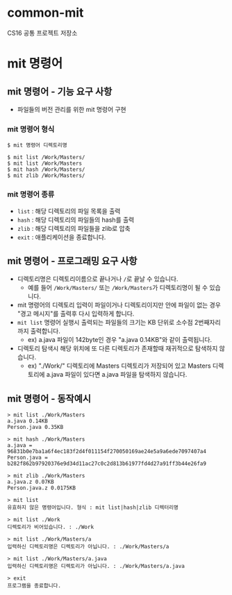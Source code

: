 # common-mit
CS16 공통 프로젝트 저장소

# mit 명령어
## mit 명령어 - 기능 요구 사항
- 파일들의 버전 관리를 위한 mit 명령어 구현

### mit 명령어 형식
```shell
$ mit 명령어 디렉토리명

$ mit list /Work/Masters/
$ mit list /Work/Masters
$ mit hash /Work/Masters/
$ mit zlib /Work/Masters/
```

### mit 명령어 종류
- `list` : 해당 디렉토리의 파일 목록을 출력
- `hash` : 해당 디렉토리의 파일들의 hash를 출력
- `zlib` : 해당 디렉토리의 파일들을 zlib로 압축
- `exit` : 애플리케이션을 종료합니다.

## mit 명령어 - 프로그래밍 요구 사항
- 디렉토리명은 디렉토리이름으로 끝나거나 `/`로 끝날 수 있습니다.
  - 예를 들어 `/Work/Masters/` 또는 `/Work/Masters`가 디렉토리명이 될 수 있습니다.
- mit 명령어의 디렉토리 입력이 파일이거나 디렉토리이지만 안에 파일이 없는 경우 "경고 메시지"를 출력후 다시 입력하게 합니다.
- `mit list` 명령어 실행시 출력되는 파일들의 크기는 KB 단위로 소수점 2번째자리까지 출력합니다.
  - ex) a.java 파일이 142byte인 경우 "a.java 0.14KB"와 같이 출력됩니다.
- 디렉토리 탐색시 해당 위치에 또 다른 디렉토리가 존재할때 재귀적으로 탐색하지 않습니다.
  - ex) "./Work/" 디렉토리에 Masters 디렉토리가 저장되어 있고 Masters 디렉토리에 a.java 파일이 있다면
  a.java 파일을 탐색하지 않습니다.

## mit 명령어 - 동작예시
```shell
> mit list ./Work/Masters
a.java 0.14KB
Person.java 0.35KB

> mit hash ./Work/Masters
a.java = 96831b0e7ba1a6f4ec183f2d4f011154f270050169ae24e5a9a6ede7097407a4
Person.java = b282f862b97920376e9d34d11ac27c0c2d813b61977fd4d27a91ff3b44e26fa9

> mit zlib ./Work/Masters
a.java.z 0.07KB
Person.java.z 0.0175KB

> mit list
유효하지 않은 명령어입니다. 형식 : mit list|hash|zlib 디렉터리명

> mit list ./Work
디렉토리가 비어있습니다. : ./Work

> mit list ./Work/Masters/a
입력하신 디렉토리명은 디렉토리가 아닙니다. : ./Work/Masters/a

> mit list ./Work/Masters/a.java
입력하신 디렉토리명은 디렉토리가 아닙니다. : ./Work/Masters/a.java

> exit
프로그램을 종료합니다.
```